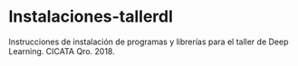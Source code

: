 # Instalaciones-tallerdl
Instrucciones de instalación de programas y librerías para el taller de Deep Learning. CICATA Qro. 2018.

